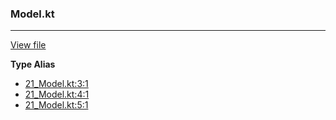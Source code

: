 ### Model.kt
---
[View file](../files/21_Model.kt)

**Type Alias**

 - [21_Model.kt:3:1](../files/21_Model.kt#L3)
 - [21_Model.kt:4:1](../files/21_Model.kt#L4)
 - [21_Model.kt:5:1](../files/21_Model.kt#L5)

